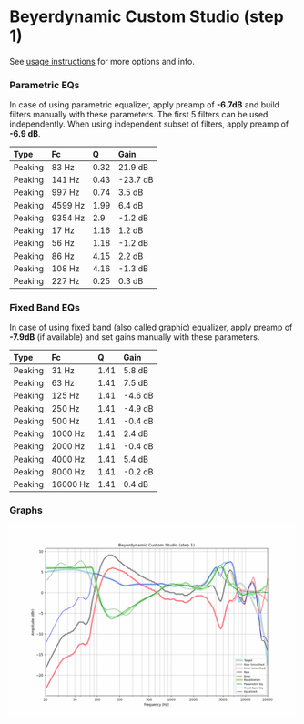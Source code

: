# Beyerdynamic Custom Studio (step 1)
See [usage instructions](https://github.com/jaakkopasanen/AutoEq#usage) for more options and info.

### Parametric EQs
In case of using parametric equalizer, apply preamp of **-6.7dB** and build filters manually
with these parameters. The first 5 filters can be used independently.
When using independent subset of filters, apply preamp of **-6.9 dB**.

| Type    | Fc      |    Q | Gain     |
|:--------|:--------|:-----|:---------|
| Peaking | 83 Hz   | 0.32 | 21.9 dB  |
| Peaking | 141 Hz  | 0.43 | -23.7 dB |
| Peaking | 997 Hz  | 0.74 | 3.5 dB   |
| Peaking | 4599 Hz | 1.99 | 6.4 dB   |
| Peaking | 9354 Hz | 2.9  | -1.2 dB  |
| Peaking | 17 Hz   | 1.16 | 1.2 dB   |
| Peaking | 56 Hz   | 1.18 | -1.2 dB  |
| Peaking | 86 Hz   | 4.15 | 2.2 dB   |
| Peaking | 108 Hz  | 4.16 | -1.3 dB  |
| Peaking | 227 Hz  | 0.25 | 0.3 dB   |

### Fixed Band EQs
In case of using fixed band (also called graphic) equalizer, apply preamp of **-7.9dB**
(if available) and set gains manually with these parameters.

| Type    | Fc       |    Q | Gain    |
|:--------|:---------|:-----|:--------|
| Peaking | 31 Hz    | 1.41 | 5.8 dB  |
| Peaking | 63 Hz    | 1.41 | 7.5 dB  |
| Peaking | 125 Hz   | 1.41 | -4.6 dB |
| Peaking | 250 Hz   | 1.41 | -4.9 dB |
| Peaking | 500 Hz   | 1.41 | -0.4 dB |
| Peaking | 1000 Hz  | 1.41 | 2.4 dB  |
| Peaking | 2000 Hz  | 1.41 | -0.4 dB |
| Peaking | 4000 Hz  | 1.41 | 5.4 dB  |
| Peaking | 8000 Hz  | 1.41 | -0.2 dB |
| Peaking | 16000 Hz | 1.41 | 0.4 dB  |

### Graphs
![](./Beyerdynamic%20Custom%20Studio%20(step%201).png)